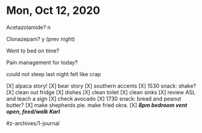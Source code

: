 # Mon, Oct 12, 2020
Acetazolamide? n

Clonazepam? y
(prev night)

Went to bed on time? 

Pain management for today?

could not sleep last night felt like crap


[X] alpaca story!
[X] bear story
[X] southern accents 
[X] 1530 snack: shake?
[X] clean out fridge
[X] dishes
[X] clean toilet
[X] clean sinks
[X] review ASL and teach a sign
[X] check avocado
[X] 1730 snack: bread and peanut butter?
[X] make shepherds pie. make fried okra.
[X] ***8pm bedroom vent open, feed/walk Karl***


#z-archives/1-journal
